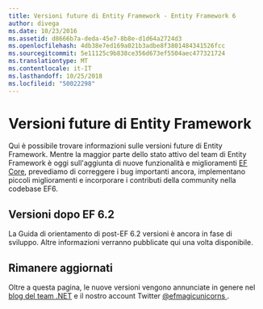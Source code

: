 ```yaml
---
title: Versioni future di Entity Framework - Entity Framework 6
author: divega
ms.date: 10/23/2016
ms.assetid: d8666b7a-deda-45e7-8b8e-d1d64a2724d3
ms.openlocfilehash: 4db38e7ed169a021b3adbe8f3801484341526fcc
ms.sourcegitcommit: 5e11125c9b838ce356d673ef5504aec477321724
ms.translationtype: MT
ms.contentlocale: it-IT
ms.lasthandoff: 10/25/2018
ms.locfileid: "50022298"
---
```

# <a name="future-versions-of-entity-framework"></a>Versioni future di Entity Framework 
Qui è possibile trovare informazioni sulle versioni future di Entity Framework.
Mentre la maggior parte dello stato attivo del team di Entity Framework è oggi sull'aggiunta di nuove funzionalità e miglioramenti [EF Core](https://docs.microsoft.com/ef/core/index), prevediamo di correggere i bug importanti ancora, implementano piccoli miglioramenti e incorporare i contributi della community nella codebase EF6.

## <a name="post-ef-62-releases"></a>Versioni dopo EF 6.2

La Guida di orientamento di post-EF 6.2 versioni è ancora in fase di sviluppo. Altre informazioni verranno pubblicate qui una volta disponibile.
 
## <a name="staying-up-to-date"></a>Rimanere aggiornati  
  
Oltre a questa pagina, le nuove versioni vengono annunciate in genere nel [blog del team .NET](https://blogs.msdn.microsoft.com/dotnet/tag/entity-framework/) e il nostro account Twitter [ @efmagicunicorns ](http://twitter.com/efmagicunicorns).
  